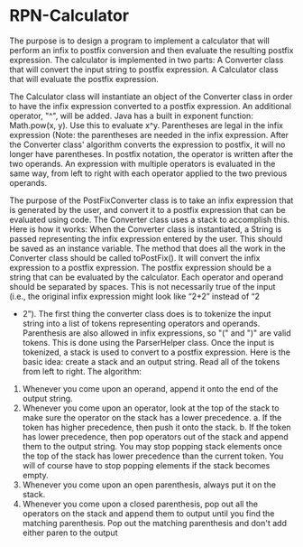 # RPN-Calculator

The purpose is to design a program to implement a calculator that will perform an infix to postfix conversion
and then evaluate the resulting postfix expression.
The calculator is implemented in two parts:
A Converter class that will convert the input string to postfix expression.
A Calculator class that will evaluate the postfix expression.

The Calculator class will instantiate an object of the Converter class in order to
have the infix expression converted to a postfix expression.
An additional operator, "^", will be added. Java has a built in exponent function:
Math.pow(x, y). Use this to evaluate x^y.
Parentheses are legal in the infix expression (Note: the parentheses are needed in
the infix expression. After the Converter class' algorithm converts the expression
to postfix, it will no longer have parentheses.
In postfix notation, the operator is written after the two operands. An expression with
multiple operators is evaluated in the same way, from left to right with each operator
applied to the two previous operands.


The purpose of the PostFixConverter class is to take an infix expression that is generated
by the user, and convert it to a postfix expression that can be evaluated using code. The
Converter class uses a stack to accomplish this. Here is how it works:
When the Converter class is instantiated, a String is passed representing the infix
expression entered by the user. This should be saved as an instance
variable.
The method that does all the work in the Converter class should be called
toPostFix(). It will convert the infix expression to a postfix expression. The
postfix expression should be a string that can be evaluated by the calculator. Each
operator and operand should be separated by spaces. This is not necessarily true
of the input (i.e., the original infix expression might look like “2+2” instead of “2
+ 2”).
The first thing the converter class does is to tokenize the input string into a list of
tokens representing operators and operands. Parenthesis are also allowed in infix
expressions, so "(" and ")" are valid tokens. This is done using the ParserHelper class.
Once the input is tokenized, a stack is used to convert to a postfix expression.
Here is the basic idea: create a stack and
an output string. Read all of the tokens from left to right.
The algorithm:
1. Whenever you come upon an operand, append it onto the end of the output
string.
2. Whenever you come upon an operator, look at the top of the stack to make
sure the operator on the stack has a lower precedence.
a. If the token has higher precedence, then push it onto the stack.
b. If the token has lower precedence, then pop operators out of the stack
and append them to the output string. You may stop popping stack
elements once the top of the stack has lower precedence than the
current token. You will of course have to stop popping elements if the
stack becomes empty.
3. Whenever you come upon an open parenthesis, always put it on the stack.
4. Whenever you come upon a closed parenthesis, pop out all the operators
on the stack and append them to output until you find the matching
parenthesis. Pop out the matching parenthesis and don't add either paren to
the output 

